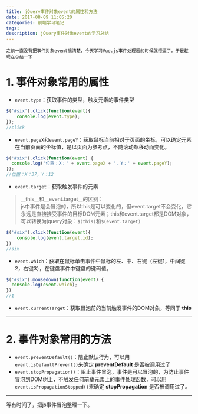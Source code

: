```yaml
---
title: jQuery事件对象event的属性和方法
date: 2017-08-09 11:05:20
categories: 前端学习笔记
tags:
description: jQuery事件对象event的学习总结
---
```

  
`之前一直没有把事件对象event搞清楚，今天学习Vue.js事件处理器的时候就懵逼了，于是趁现在总结一下`  

# 1. 事件对象常用的属性  
* `event.type`：获取事件的类型，触发元素的事件类型  

```javascript
$('#six').click(function(event){
    console.log(event.type);
});
//click
```  

* `event.pageX`和`event.pageY`：获取鼠标当前相对于页面的坐标，可以确定元素在当前页面的坐标值，是以页面为参考点，不随滚动条移动而变化。  

```javascript
$('#six').click(function(event) {
  console.log('位置：X：' + event.pageX + '，Y：' + event.pageY);
});
//位置：X：37，Y：12
```  

* `event.target`：获取触发事件的元素  

> __this__和__event.target__的区别：  
> js中事件是会冒泡的，所以this是可以变化的，但event.target不会变化，它永远是直接接受事件的目标DOM元素；this和event.target都是DOM对象，可以转换为jquery对象：`$(this)`和`$(event.target)`  

```javascript
$('#six').click(function(event){
    console.log(event.target.id);
})
//six
```  

* `event.which`：获取在鼠标单击事件中鼠标的左、中、右键（左键1，中间键2，右键3），在键盘事件中键盘的键码值。  
```javascript
$('#six').mousedown(function(event) {
  console.log(event.which);
})
//1
```  

* `event.currentTarget`：获取冒泡前的当前触发事件的DOM对象，等同于 __this__  

----------------------------------------------

# 2. 事件对象常用的方法  

* `event.preventDefault()`：阻止默认行为，可以用`event.isDefaultPrevent()`来确定 __preventDefault__ 是否被调用过了  
* `event.stopPropagation()`：阻止事件冒泡，事件是可以冒泡的，为防止事件冒泡到DOM树上，不触发任何前辈元素上的事件处理函数，可以用`event.isPropagationStopped()`来确定 __stopPropagation__ 是否被调用过了。  

---------------------------------------------  
等有时间了，把js事件冒泡整理一下。